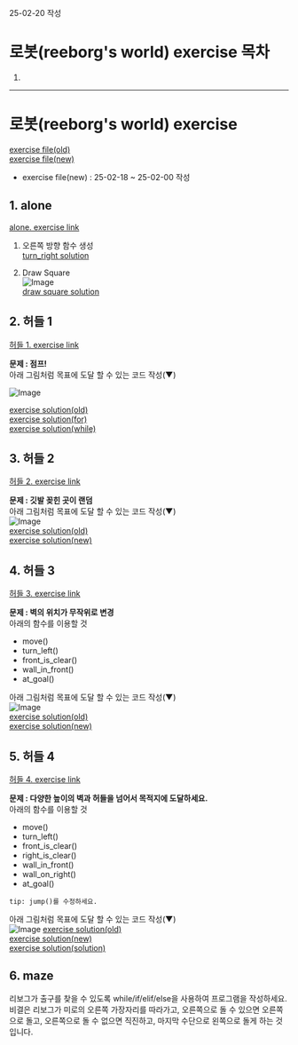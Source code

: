 25-02-20 작성
# 로봇(reeborg's world) exercise 목차
1. 
---

# 로봇(reeborg's world) exercise
[exercise file(old)](https://github.com/Song1610/100days/tree/main/Day%206/exercise/old) <br>
[exercise file(new)](https://github.com/Song1610/100days/tree/main/Day%206/exercise/new)
* exercise file(new) : 25-02-18 ~ 25-02-00 작성

## 1. alone
[alone. exercise link](https://reeborg.ca/reeborg.html?lang=en&mode=python&menu=worlds%2Fmenus%2Freeborg_intro_en.json&name=Alone&url=%2Fworlds%2Ftutorial_en%2Falone.json)

1. 오른쪽 방향 함수 생성 <br>
[turn_right solution](https://github.com/Song1610/100days/blob/main/Day%206/exercise/new/alone(turn_right).py)

2. Draw Square <br>
    ![Image](https://github.com/user-attachments/assets/b1883bd7-32e3-4de7-99d9-b564950e22ee) <br>
    [draw square solution](https://github.com/Song1610/100days/blob/main/Day%206/exercise/new/alone(DrawSquare).py)


## 2. 허들 1
[허들 1. exercise link](https://reeborg.ca/reeborg.html?lang=en&mode=python&menu=worlds%2Fmenus%2Freeborg_intro_en.json&name=Hurdle%201&url=worlds%2Ftutorial_en%2Fhurdle1.json)

**문제 : 점프!** <br>
아래 그림처럼 목표에 도달 할 수 있는 코드 작성(▼)

![Image](https://github.com/user-attachments/assets/2a7c6b6d-8f6a-4dd8-a3ce-5cf08761e5c1) <br>

[exercise solution(old)](https://github.com/Song1610/100days/blob/main/Day%206/exercise/old/hurdle_1.py) <br>
[exercise solution(for)](https://github.com/Song1610/100days/blob/main/Day%206/exercise/new/hurdle_1(for).py) <br>
[exercise solution(while)](https://github.com/Song1610/100days/blob/main/Day%206/exercise/new/hurdle_1(while).py)

## 3. 허들 2
[허들 2. exercise link](https://reeborg.ca/reeborg.html?lang=en&mode=python&menu=worlds%2Fmenus%2Freeborg_intro_en.json&name=Hurdle%202&url=worlds%2Ftutorial_en%2Fhurdle2.json)

**문제 : 깃발 꽂힌 곳이 랜덤** <br>
아래 그림처럼 목표에 도달 할 수 있는 코드 작성(▼) <br>
![Image](https://github.com/user-attachments/assets/69fde674-a4f0-4f60-915f-0c76fa13c5bc) <br> 
[exercise solution(old)](https://github.com/Song1610/100days/blob/main/Day%206/exercise/old/hurdle_2.py) <br>
[exercise solution(new)](https://github.com/Song1610/100days/blob/main/Day%206/exercise/new/hurdle_2.py)

## 4. 허들 3
[허들 3. exercise link](https://reeborg.ca/reeborg.html?lang=en&mode=python&menu=worlds%2Fmenus%2Freeborg_intro_en.json&name=Hurdle%203&url=worlds%2Ftutorial_en%2Fhurdle3.json)

**문제 : 벽의 위치가 무작위로 변경** <br>
아래의 함수를 이용할 것 <br>
- move()
- turn_left()
- front_is_clear()
- wall_in_front()
- at_goal()

아래 그림처럼 목표에 도달 할 수 있는 코드 작성(▼) <br>
![Image](https://github.com/user-attachments/assets/f52560bd-5ccc-4ab5-bdea-d22d9f7a35b4) <br>
[exercise solution(old)](https://github.com/Song1610/100days/blob/main/Day%206/exercise/old/hurdle_3.py) <br>
[exercise solution(new)](https://github.com/Song1610/100days/blob/main/Day%206/exercise/new/hurdle_3.py)

## 5. 허들 4
[허들 4. exercise link](https://reeborg.ca/reeborg.html?lang=en&mode=python&menu=worlds%2Fmenus%2Freeborg_intro_en.json&name=Hurdle%204&url=worlds%2Ftutorial_en%2Fhurdle4.json)

**문제 : 다양한 높이의 벽과 허들을 넘어서 목적지에 도달하세요.** <br>
아래의 함수를 이용할 것 <br>
- move()
- turn_left()
- front_is_clear()
- right_is_clear()
- wall_in_front()
- wall_on_right()
- at_goal()

`tip: jump()를 수정하세요.`

아래 그림처럼 목표에 도달 할 수 있는 코드 작성(▼) <br>
![Image](https://github.com/user-attachments/assets/5d2d4723-4d63-4fc8-b235-f559550e308b)
[exercise solution(old)](https://github.com/Song1610/100days/blob/main/Day%206/exercise/old/hurdle_4.py) <br>
[exercise solution(new)](https://github.com/Song1610/100days/blob/main/Day%206/exercise/new/hurdle_4.py) <br>
[exercise solution(solution)](https://github.com/Song1610/100days/blob/main/Day%206/exercise/new/hurdle_4(solution).py)



## 6. maze
리보그가 출구를 찾을 수 있도록 while/if/elif/else을 사용하여 프로그램을 작성하세요.<br>
비결은 리보그가 미로의 오른쪽 가장자리를 따라가고, 오른쪽으로 돌 수 있으면 오른쪽으로 돌고, 오른쪽으로 돌 수 없으면 직진하고, 마지막 수단으로 왼쪽으로 돌게 하는 것입니다.